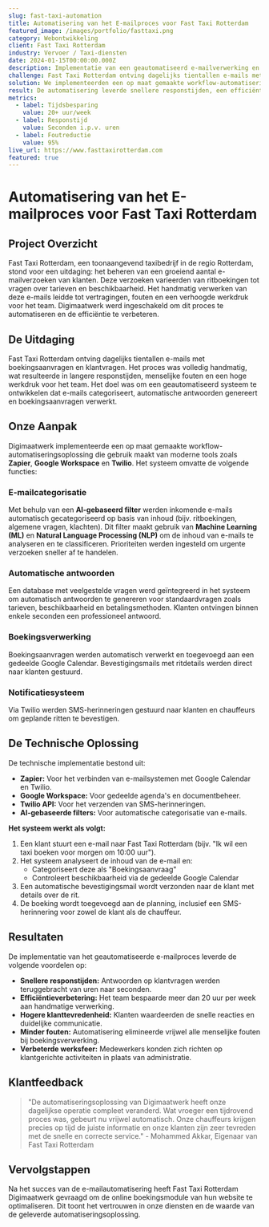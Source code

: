 ```yaml
---
slug: fast-taxi-automation
title: Automatisering van het E-mailproces voor Fast Taxi Rotterdam
featured_image: /images/portfolio/fasttaxi.png
category: Webontwikkeling
client: Fast Taxi Rotterdam
industry: Vervoer / Taxi-diensten
date: 2024-01-15T00:00:00.000Z
description: Implementatie van een geautomatiseerd e-mailverwerking en boekingssysteem dat responstijden verkort en de efficiëntie van het taxibedrijf aanzienlijk verbetert.
challenge: Fast Taxi Rotterdam ontving dagelijks tientallen e-mails met boekingsaanvragen en klantvragen. Het handmatige proces leidde tot langere responstijden, menselijke fouten en een hoge werkdruk voor het team.
solution: We implementeerden een op maat gemaakte workflow-automatiseringsoplossing die gebruik maakt van Zapier, Google Workspace en Twilio voor het categoriseren van e-mails, genereren van automatische antwoorden en verwerken van boekingen.
result: De automatisering leverde snellere responstijden, een efficiëntieverbetering van 20+ uur per week, hogere klanttevredenheid en een aanzienlijke reductie van boekingsfouten op.
metrics:
  - label: Tijdsbesparing
    value: 20+ uur/week
  - label: Responstijd
    value: Seconden i.p.v. uren
  - label: Foutreductie
    value: 95%
live_url: https://www.fasttaxirotterdam.com
featured: true
---
```


# Automatisering van het E-mailproces voor Fast Taxi Rotterdam

## Project Overzicht

Fast Taxi Rotterdam, een toonaangevend taxibedrijf in de regio Rotterdam, stond voor een uitdaging: het beheren van een groeiend aantal e-mailverzoeken van klanten. Deze verzoeken varieerden van ritboekingen tot vragen over tarieven en beschikbaarheid. Het handmatig verwerken van deze e-mails leidde tot vertragingen, fouten en een verhoogde werkdruk voor het team. Digimaatwerk werd ingeschakeld om dit proces te automatiseren en de efficiëntie te verbeteren.

## De Uitdaging

Fast Taxi Rotterdam ontving dagelijks tientallen e-mails met boekingsaanvragen en klantvragen. Het proces was volledig handmatig, wat resulteerde in langere responstijden, menselijke fouten en een hoge werkdruk voor het team. Het doel was om een geautomatiseerd systeem te ontwikkelen dat e-mails categoriseert, automatische antwoorden genereert en boekingsaanvragen verwerkt.

## Onze Aanpak

Digimaatwerk implementeerde een op maat gemaakte workflow-automatiseringsoplossing die gebruik maakt van moderne tools zoals **Zapier**, **Google Workspace** en **Twilio**. Het systeem omvatte de volgende functies:

### **E-mailcategorisatie**
Met behulp van een **AI-gebaseerd filter** werden inkomende e-mails automatisch gecategoriseerd op basis van inhoud (bijv. ritboekingen, algemene vragen, klachten). Dit filter maakt gebruik van **Machine Learning (ML)** en **Natural Language Processing (NLP)** om de inhoud van e-mails te analyseren en te classificeren. Prioriteiten werden ingesteld om urgente verzoeken sneller af te handelen.

### **Automatische antwoorden**
Een database met veelgestelde vragen werd geïntegreerd in het systeem om automatisch antwoorden te genereren voor standaardvragen zoals tarieven, beschikbaarheid en betalingsmethoden. Klanten ontvingen binnen enkele seconden een professioneel antwoord.

### **Boekingsverwerking**
Boekingsaanvragen werden automatisch verwerkt en toegevoegd aan een gedeelde Google Calendar. Bevestigingsmails met ritdetails werden direct naar klanten gestuurd.

### **Notificatiesysteem**
Via Twilio werden SMS-herinneringen gestuurd naar klanten en chauffeurs om geplande ritten te bevestigen.

## De Technische Oplossing

De technische implementatie bestond uit:

- **Zapier:** Voor het verbinden van e-mailsystemen met Google Calendar en Twilio.
- **Google Workspace:** Voor gedeelde agenda's en documentbeheer.
- **Twilio API:** Voor het verzenden van SMS-herinneringen.
- **AI-gebaseerde filters:** Voor automatische categorisatie van e-mails.

**Het systeem werkt als volgt:**

1. Een klant stuurt een e-mail naar Fast Taxi Rotterdam (bijv. "Ik wil een taxi boeken voor morgen om 10:00 uur").
2. Het systeem analyseert de inhoud van de e-mail en:
   * Categoriseert deze als "Boekingsaanvraag"
   * Controleert beschikbaarheid via de gedeelde Google Calendar
3. Een automatische bevestigingsmail wordt verzonden naar de klant met details over de rit.
4. De boeking wordt toegevoegd aan de planning, inclusief een SMS-herinnering voor zowel de klant als de chauffeur.

## Resultaten

De implementatie van het geautomatiseerde e-mailproces leverde de volgende voordelen op:

- **Snellere responstijden:** Antwoorden op klantvragen werden teruggebracht van uren naar seconden.
- **Efficiëntieverbetering:** Het team bespaarde meer dan 20 uur per week aan handmatige verwerking.
- **Hogere klanttevredenheid:** Klanten waardeerden de snelle reacties en duidelijke communicatie.
- **Minder fouten:** Automatisering elimineerde vrijwel alle menselijke fouten bij boekingsverwerking.
- **Verbeterde werksfeer:** Medewerkers konden zich richten op klantgerichte activiteiten in plaats van administratie.

## Klantfeedback

> "De automatiseringsoplossing van Digimaatwerk heeft onze dagelijkse operatie compleet veranderd. Wat vroeger een tijdrovend proces was, gebeurt nu vrijwel automatisch. Onze chauffeurs krijgen precies op tijd de juiste informatie en onze klanten zijn zeer tevreden met de snelle en correcte service." - Mohammed Akkar, Eigenaar van Fast Taxi Rotterdam

## Vervolgstappen

Na het succes van de e-mailautomatisering heeft Fast Taxi Rotterdam Digimaatwerk gevraagd om de online boekingsmodule van hun website te optimaliseren. Dit toont het vertrouwen in onze diensten en de waarde van de geleverde automatiseringsoplossing.